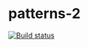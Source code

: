 # patterns-2
[![Build status](https://ci.appveyor.com/api/projects/status/g4i2uvvn8y5exyil?svg=true)](https://ci.appveyor.com/project/bragin45/patterns-2)

